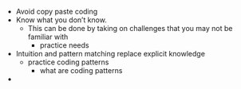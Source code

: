 - Avoid copy paste coding
- Know what you don’t know.
	- This can be done by taking on challenges that you may not be familiar with
		- practice needs
- Intuition and pattern matching replace explicit knowledge
	- practice coding patterns
		- what are coding patterns
-